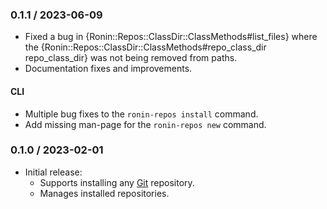 ### 0.1.1 / 2023-06-09

* Fixed a bug in {Ronin::Repos::ClassDir::ClassMethods#list_files} where the
  {Ronin::Repos::ClassDir::ClassMethods#repo_class_dir repo_class_dir} was not
  being removed from paths.
* Documentation fixes and improvements.

#### CLI

* Multiple bug fixes to the `ronin-repos install` command.
* Add missing man-page for the `ronin-repos new` command.

### 0.1.0 / 2023-02-01

* Initial release:
  * Supports installing any [Git][git] repository.
  * Manages installed repositories.

[git]: https://git-scm.com/
